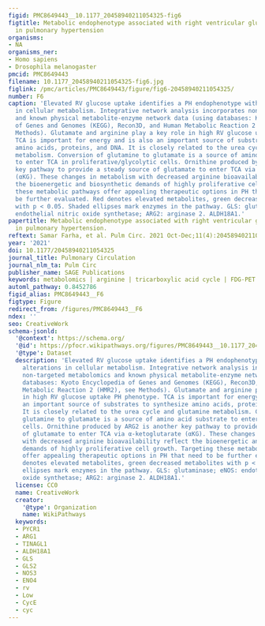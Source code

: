 ```yaml
---
figid: PMC8649443__10.1177_20458940211054325-fig6
figtitle: Metabolic endophenotype associated with right ventricular glucose uptake
  in pulmonary hypertension
organisms:
- NA
organisms_ner:
- Homo sapiens
- Drosophila melanogaster
pmcid: PMC8649443
filename: 10.1177_20458940211054325-fig6.jpg
figlink: /pmc/articles/PMC8649443/figure/fig6-20458940211054325/
number: F6
caption: 'Elevated RV glucose uptake identifies a PH endophenotype with unique alterations
  in cellular metabolism. Integrative network analysis incorporates non-targeted metabolomics
  and known physical metabolite-enzyme network data (using databases: Kyoto Encyclopedia
  of Genes and Genomes (KEGG), Recon3D, and Human Metabolic Reaction 2 (HMR2), see
  Methods). Glutamate and arginine play a key role in high RV glucose uptake PH phenotype.
  TCA is important for energy and is also an important source of substrates to synthesize
  amino acids, proteins, and DNA. It is closely related to the urea cycle and glutamine
  metabolism. Conversion of glutamine to glutamate is a source of amino acid substrate
  to enter TCA in proliferative/glycolytic cells. Ornithine produced by ARG2 is another
  key pathway to provide a steady source of glutamate to enter TCA via α-ketoglutarate
  (αKG). These changes in metabolism with decreased arginine bioavailability reflect
  the bioenergetic and biosynthetic demands of highly proliferative cell growth. Targeting
  these metabolic pathways offer appealing therapeutic options in PH that need to
  be further evaluated. Red denotes elevated metabolites, green decreased metabolites
  with p < 0.05. Shaded ellipses mark enzymes in the pathway. GLS: glutaminase; eNOS:
  endothelial nitric oxide synthetase; ARG2: arginase 2. ALDH18A1.'
papertitle: Metabolic endophenotype associated with right ventricular glucose uptake
  in pulmonary hypertension.
reftext: Samar Farha, et al. Pulm Circ. 2021 Oct-Dec;11(4):20458940211054325.
year: '2021'
doi: 10.1177/20458940211054325
journal_title: Pulmonary Circulation
journal_nlm_ta: Pulm Circ
publisher_name: SAGE Publications
keywords: metabolomics | arginine | tricarboxylic acid cycle | FDG-PET scan | outcomes
automl_pathway: 0.8452786
figid_alias: PMC8649443__F6
figtype: Figure
redirect_from: /figures/PMC8649443__F6
ndex: ''
seo: CreativeWork
schema-jsonld:
  '@context': https://schema.org/
  '@id': https://pfocr.wikipathways.org/figures/PMC8649443__10.1177_20458940211054325-fig6.html
  '@type': Dataset
  description: 'Elevated RV glucose uptake identifies a PH endophenotype with unique
    alterations in cellular metabolism. Integrative network analysis incorporates
    non-targeted metabolomics and known physical metabolite-enzyme network data (using
    databases: Kyoto Encyclopedia of Genes and Genomes (KEGG), Recon3D, and Human
    Metabolic Reaction 2 (HMR2), see Methods). Glutamate and arginine play a key role
    in high RV glucose uptake PH phenotype. TCA is important for energy and is also
    an important source of substrates to synthesize amino acids, proteins, and DNA.
    It is closely related to the urea cycle and glutamine metabolism. Conversion of
    glutamine to glutamate is a source of amino acid substrate to enter TCA in proliferative/glycolytic
    cells. Ornithine produced by ARG2 is another key pathway to provide a steady source
    of glutamate to enter TCA via α-ketoglutarate (αKG). These changes in metabolism
    with decreased arginine bioavailability reflect the bioenergetic and biosynthetic
    demands of highly proliferative cell growth. Targeting these metabolic pathways
    offer appealing therapeutic options in PH that need to be further evaluated. Red
    denotes elevated metabolites, green decreased metabolites with p < 0.05. Shaded
    ellipses mark enzymes in the pathway. GLS: glutaminase; eNOS: endothelial nitric
    oxide synthetase; ARG2: arginase 2. ALDH18A1.'
  license: CC0
  name: CreativeWork
  creator:
    '@type': Organization
    name: WikiPathways
  keywords:
  - PYCR1
  - ARG1
  - TINAGL1
  - ALDH18A1
  - GLS
  - GLS2
  - NOS3
  - ENO4
  - rv
  - Low
  - CycE
  - cyc
---
```

